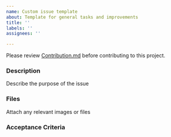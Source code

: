 ```yaml
---
name: Custom issue template
about: Template for general tasks and improvements
title: ''
labels: ''
assignees: ''

---
```


Please review [Contribution.md](https://github.com/nasa/earthdata-search/blob/master/CONTRIBUTING.md) before contributing to this project.

### Description
Describe the purpose of the issue

### Files
Attach any relevant images or files

### Acceptance Criteria
